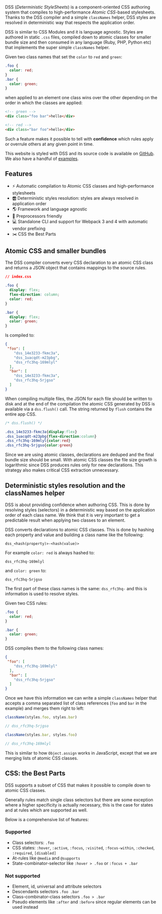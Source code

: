 DSS (_Deterministic StyleSheets_) is a component-oriented CSS authoring system that compiles to high-performance _Atomic CSS_-based stylesheets. Thanks to the DSS compiler and a simple `classNames` helper, DSS styles are resolved in deterministic way that respects the application order.

DSS is similar to CSS Modules and it is language agnostic. Styles are authored in static `.css` files, compiled down to atomic classes for smaller bundle size and then consumed in any language (Ruby, PHP, Python etc) that implements the super simple `classNames` helper.

Given two class names that set the `color` to `red` and `green`:

```css
.foo {
  color: red;
}
.bar {
  color: green;
}
```

when applied to an element one class wins over the other depending on the order in which the classes are applied:

```html
<!-- green -->
<div class="foo bar">hello</div>

<!-- red -->
<div class="bar foo">hello</div>
```

Such a feature makes it possible to tell with **confidence** which rules apply or overrule others at any given point in time.

This website is styled with DSS and its source code is available on [GitHub](https://github.com/giuseppeg/dss/tree/master/website). We also have a handful of [examples](https://github.com/giuseppeg/dss/tree/master/examples).

## Features

* ⚡️ Automatic compilation to Atomic CSS classes and high-performance stylesheets
* 🆎 Deterministic styles resolution: styles are always resolved in application order
* 🌎 Framework and language agnostic
* 🤝 Preprocessors friendly
* 💻 Standalone CLI and support for Webpack 3 and 4 with automatic vendor prefixing
* ✂️ CSS the Best Parts

## Atomic CSS and smaller bundles

The DSS compiler converts every CSS declaration to an atomic CSS class and returns a JSON object that contains mappings to the source rules.

```css
// index.css

.foo {
  display: flex;
  flex-direction: column;
  color: red;
}

.bar {
  display: flex;
  color: green;
}
```

Is compiled to:

```JSON
{
 "foo": [
    "dss_14e3233-fkmc3a",
    "dss_1uacqdt-m23pbg",
    "dss_rfc3hq-169mlyl"
  ],
  "bar": [
    "dss_14e3233-fkmc3a",
    "dss_rfc3hq-5rjgso"
  ]
}
```


When compiling multiple files, the JSON for each file should be written to disk and at the end of the compilation the atomic CSS generated by DSS is available via a `dss.flush()` call. The string returned by `flush` contains the entire app CSS.

```css
/* dss.flush() */

.dss_14e3233-fkmc3a{display:flex}
.dss_1uacqdt-m23pbg{flex-direction:column}
.dss_rfc3hq-169mlyl{color:red}
.dss_rfc3hq-5rjgso{color:green}
```

Since we are using atomic classes, declarations are deduped and the final bundle size should be small. With atomic CSS classes the file size growth is logarithmic since DSS produces rules only for new declarations. This strategy also makes critical CSS extraction unnecessary.

## Deterministic styles resolution and the classNames helper

DSS is about providing confidence when authoring CSS. This is done by resolving styles (selectors) in a deterministic way based on the application order of each class name. We think that it is very important to get a predictable result when applying two classes to an element.

DSS converts declarations to atomic CSS classes. This is done by hashing each property and value and building a class name like the following:

```
dss_<hash(property)>-<hash(value)>
```

For example `color: red` is always hashed to:

```
dss_rfc3hq-169mlyl
```

and `color: green` to:


```
dss_rfc3hq-5rjgso
```

The first part of these class names is the same: `dss_rfc3hq-` and this is information is used to resolve styles.

Given two CSS rules:

```css
.foo {
  color: red;
}

.bar {
  color: green;
}
```

DSS compiles them to the following class names:

```JSON
{
 "foo": [
    "dss_rfc3hq-169mlyl"
  ],
  "bar": [
    "dss_rfc3hq-5rjgso"
  ]
}
```

Once we have this information we can write a simple `classNames` helper that accepts a comma separated list of class references (`foo` and `bar` in the example) and merges them right to left:

```js
className(styles.foo, styles.bar)

// dss_rfc3hq-5rjgso

className(styles.bar, styles.foo)

// dss_rfc3hq-169mlyl
```

This is similar to how `Object.assign` works in JavaScript, except that we are merging lists of atomic CSS classes.

## CSS: the Best Parts

DSS supports a subset of CSS that makes it possible to compile down to atomic CSS classes.

Generally rules match single class selectors but there are some exception where a higher specificity is actually necessary, this is the case for states and at rules which are supported as well.

Below is a comprehensive list of features:

### Supported

* Class selectors: `.foo`
* CSS states: `:hover`, `:active`, `:focus`, `:visited`, `:focus-within`, `:checked`, `:required`, `[disabled]`
* At-rules like `@media` and `@supports`
* State-combinator-selector like `:hover > .foo` or `:focus + .bar`

### Not supported

* Element, id, universal and attribute selectors
* Descendants selectors `.foo .bar`
* Class-combinator-class selectors `.foo > .bar`
* Pseudo elements like `:after` and `:before` since regular elements can be used instead

